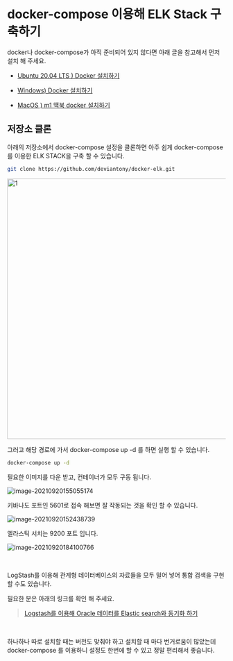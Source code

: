 # docker-compose 이용해 ELK Stack 구축하기

docker나 docker-compose가 아직 준비되어 있지 않다면 아래 글을 참고해서 먼저 설치 해 주세요.

- [Ubuntu 20.04 LTS ) Docker 설치하기](https://shanepark.tistory.com/237)	

- [Windows) Docker 설치하기](https://shanepark.tistory.com/188)

- [MacOS ) m1 맥북 docker 설치하기](https://shanepark.tistory.com/194)

  

  

## 저장소 클론

아래의 저장소에서 docker-compose 설정을 클론하면 아주 쉽게 docker-compose 를 이용한 ELK STACK을 구축 할 수 있습니다.

```bash
git clone https://github.com/deviantony/docker-elk.git
```

<img src=https://raw.githubusercontent.com/Shane-Park/markdownBlog/master/devops/docker/elk.assets/14-35-32.webp width=750 height=600 alt=1>



그러고 해당 경로에 가서 docker-compose up -d 를 하면 실행 할 수 있습니다.

```bash
docker-compose up -d
```

필요한 이미지를 다운 받고, 컨테이너가 모두 구동 됩니다.

![image-20210920155055174](https://raw.githubusercontent.com/Shane-Park/markdownBlog/master/devops/docker/elk.assets/image-20210920155055174.webp)



키바나도 포트인 5601로 접속 해보면  잘 작동되는 것을 확인 할 수 있습니다.

![image-20210920152438739](https://raw.githubusercontent.com/Shane-Park/markdownBlog/master/devops/docker/elk.assets/image-20210920152438739.webp)



엘라스틱 서치는 9200 포트 입니다.

![image-20210920184100766](https://raw.githubusercontent.com/Shane-Park/markdownBlog/master/devops/docker/elk.assets/image-20210920184100766.webp)

​	

LogStash를 이용해 관계형 데이터베이스의 자료들을 모두 밀어 넣어 통합 검색을 구현 할 수도 있습니다.

필요한 분은 아래의 링크를 확인 해 주세요.

> [Logstash를 이용해 Oracle 데이터를 Elastic search와 동기화 하기](https://shanepark.tistory.com/136?category=1203908)

​	

하나하나 따로 설치할 때는 버전도 맞춰야 하고 설치할 때 마다 번거로움이 많았는데 docker-compose 를 이용하니 설정도 한번에 할 수 있고 정말 편리해서 좋습니다.
